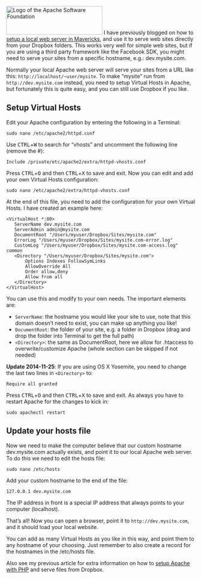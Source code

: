 <img class="entry-image" src="/images/blog/add-custom-hostname-to-apache-osx-mavericks/apache.svg" alt="Logo of the Apache Software Foundation" width="256" height="76"> I have previously blogged on how to [setup a local web server in Mavericks](setup-local-web-server-apache-php-macos-x-mavericks.html), and use it to serve web sites directly from your Dropbox folders. This works very well for simple web sites, but if you are using a third party framework like the Facebook SDK, you might need to serve your sites from a specific hostname, e.g.: dev.mysite.com.

<!-- more-->

Normally your local Apache web server will serve your sites from a URL like this: `http://localhost/~user/mysite`. To make “mysite” run from `http://dev.mysite.com` instead, you need to setup Virtual Hosts in Apache, but fortunately this is quite easy, and you can still use Dropbox if you like.

## Setup Virtual Hosts

Edit your Apache configuration by entering the following in a Terminal:

`sudo nano /etc/apache2/httpd.conf`

Use <kbd>CTRL</kbd>+<kbd>W</kbd> to search for “vhosts” and uncomment the following line (remove the #):

`Include /private/etc/apache2/extra/httpd-vhosts.conf`

Press <kbd>CTRL</kbd>+<kbd>O</kbd> and then <kbd>CTRL</kbd>+<kbd>X</kbd> to save and exit. Now you can edit and add your own Virtual Hosts configuration:

`sudo nano /etc/apache2/extra/httpd-vhosts.conf`

At the end of this file, you need to add the configuration for your own Virtual Hosts. I have created an example here:

    <VirtualHost *:80>
       ServerName dev.mysite.com
       ServerAdmin admin@mysite.com
       DocumentRoot "/Users/myuser/Dropbox/Sites/mysite.com"
       ErrorLog "/Users/myuser/Dropbox/Sites/mysite.com-error.log"
       CustomLog "/Users/myuser/Dropbox/Sites/mysite.com-access.log" common
       <Directory "/Users/myuser/Dropbox/Sites/mysite.com">
           Options Indexes FollowSymLinks
           AllowOverride All
           Order allow,deny
           Allow from all
       </Directory>
    </VirtualHost>

You can use this and modify to your own needs. The important elements are:

* `ServerName`: the hostname you would like your site to use, note that this domain doesn’t need to exist, you can make up anything you like!
* `DocumentRoot`: the folder of your site, e.g. a folder in Dropbox (drag and drop the folder into Terminal to get the full path)
* `<Directory>`: the same as DocumentRoot, here we allow for .htaccess to overwrite/customize Apache (whole section can be skipped if not needed)

__Update 2014-11-25__: If you are using OS X Yosemite, you need to change the last two lines in `<Directory>` to:

`Require all granted`

Press <kbd>CTRL</kbd>+<kbd>O</kbd> and then <kbd>CTRL</kbd>+<kbd>X</kbd> to save and exit. As always you have to restart Apache for the changes to kick in:

`sudo apachectl restart`

## Update your hosts file

Now we need to make the computer believe that our custom hostname dev.mysite.com actually exists, and point it to our local Apache web server. To do this we need to edit the hosts file:

`sudo nano /etc/hosts`

Add your custom hostname to the end of the file:

`127.0.0.1 dev.mysite.com`

The IP address in front is a special IP address that always points to your computer (localhost).

That’s all! Now you can open a browser, point it to `http://dev.mysite.com`, and it should load your local website.

You can add as many Virtual Hosts as you like in this way, and point them to any hostname of your choosing. Just remember to also create a record for the hostnames in the /etc/hosts file.

Also see my previous article for extra information on how to [setup Apache with PHP](setup-local-web-server-apache-php-macos-x-mavericks.html) and serve files from Dropbox.
